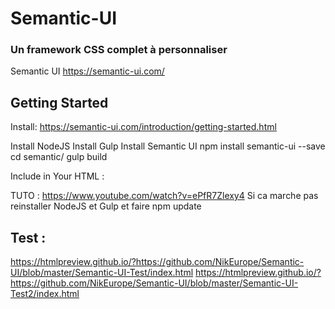 # Semantic-UI
### Un framework CSS complet à personnaliser

Semantic UI   https://semantic-ui.com/


## Getting Started 

Install:
https://semantic-ui.com/introduction/getting-started.html

Install NodeJS
Install Gulp
Install Semantic UI
npm install semantic-ui --save
cd semantic/
gulp build

Include in Your HTML :

<link rel="stylesheet" type="text/css" href="semantic/dist/semantic.min.css">
<script
  src="https://code.jquery.com/jquery-3.1.1.min.js"
  integrity="sha256-hVVnYaiADRTO2PzUGmuLJr8BLUSjGIZsDYGmIJLv2b8="
  crossorigin="anonymous"></script>
<script src="semantic/dist/semantic.min.js"></script>


TUTO : https://www.youtube.com/watch?v=ePfR7Zlexy4
Si ca marche pas reinstaller   NodeJS  et  Gulp  et faire npm update



## Test :

https://htmlpreview.github.io/?https://github.com/NikEurope/Semantic-UI/blob/master/Semantic-UI-Test/index.html
https://htmlpreview.github.io/?https://github.com/NikEurope/Semantic-UI/blob/master/Semantic-UI-Test2/index.html

